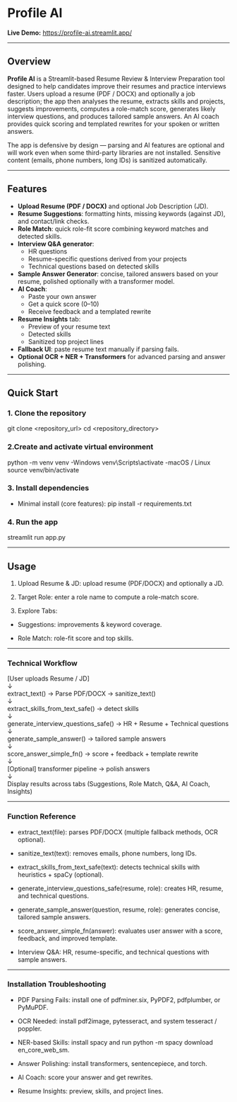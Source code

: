 # Profile AI 
**Live Demo:** https://profile-ai.streamlit.app/  

---

## Overview  

**Profile AI** is a Streamlit-based Resume Review & Interview Preparation tool designed to help candidates improve their resumes and practice interviews faster. Users upload a resume (PDF / DOCX) and optionally a job description; the app then analyses the resume, extracts skills and projects, suggests improvements, computes a role-match score, generates likely interview questions, and produces tailored sample answers. An AI coach provides quick scoring and templated rewrites for your spoken or written answers.  

The app is defensive by design — parsing and AI features are optional and will work even when some third-party libraries are not installed. Sensitive content (emails, phone numbers, long IDs) is sanitized automatically.  

---

## Features  

- **Upload Resume (PDF / DOCX)** and optional Job Description (JD).  
- **Resume Suggestions**: formatting hints, missing keywords (against JD), and contact/link checks.  
- **Role Match**: quick role-fit score combining keyword matches and detected skills.  
- **Interview Q&A generator**:  
  - HR questions  
  - Resume-specific questions derived from your projects  
  - Technical questions based on detected skills  
- **Sample Answer Generator**: concise, tailored answers based on your resume, polished optionally with a transformer model.  
- **AI Coach**:  
  - Paste your own answer  
  - Get a quick score (0–10)  
  - Receive feedback and a templated rewrite  
- **Resume Insights** tab:  
  - Preview of your resume text  
  - Detected skills  
  - Sanitized top project lines  
- **Fallback UI**: paste resume text manually if parsing fails.  
- **Optional OCR + NER + Transformers** for advanced parsing and answer polishing.  

---

## Quick Start  

### 1. Clone the repository  
git clone <repository_url>
cd <repository_directory>

### 2.Create and activate virtual environment
python -m venv venv
-Windows
venv\Scripts\activate
-macOS / Linux
source venv/bin/activate

### 3. Install dependencies
- Minimal install (core features):
pip install -r requirements.txt

### 4. Run the app
streamlit run app.py

---

## Usage

1. Upload Resume & JD: upload resume (PDF/DOCX) and optionally a JD.

2. Target Role: enter a role name to compute a role-match score.

3. Explore Tabs:

- Suggestions: improvements & keyword coverage.

- Role Match: role-fit score and top skills.

---

### Technical Workflow

[User uploads Resume / JD]  
     ↓  
extract_text() → Parse PDF/DOCX → sanitize_text()  
     ↓  
extract_skills_from_text_safe() → detect skills  
     ↓  
generate_interview_questions_safe() → HR + Resume + Technical questions  
     ↓  
generate_sample_answer() → tailored sample answers  
     ↓  
score_answer_simple_fn() → score + feedback + template rewrite  
     ↓  
[Optional] transformer pipeline → polish answers  
     ↓  
Display results across tabs (Suggestions, Role Match, Q&A, AI Coach, Insights)  

---

### Function Reference

- extract_text(file): parses PDF/DOCX (multiple fallback methods, OCR optional).

- sanitize_text(text): removes emails, phone numbers, long IDs.

- extract_skills_from_text_safe(text): detects technical skills with heuristics + spaCy (optional).

- generate_interview_questions_safe(resume, role): creates HR, resume, and technical questions.

- generate_sample_answer(question, resume, role): generates concise, tailored sample answers.

- score_answer_simple_fn(answer): evaluates user answer with a score, feedback, and improved template.

- Interview Q&A: HR, resume-specific, and technical questions with sample answers.

---

### Installation Troubleshooting

- PDF Parsing Fails: install one of pdfminer.six, PyPDF2, pdfplumber, or PyMuPDF.
- OCR Needed: install pdf2image, pytesseract, and system tesseract / poppler.
- NER-based Skills: install spacy and run python -m spacy download en_core_web_sm.
- Answer Polishing: install transformers, sentencepiece, and torch.



- AI Coach: score your answer and get rewrites.

- Resume Insights: preview, skills, and project lines.
